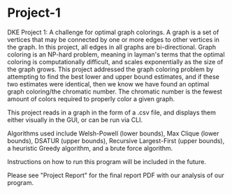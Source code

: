 # Project-1
DKE Project 1: A challenge for optimal graph colorings. A graph is a set of vertices that may be connected by one or more edges to other vertices in the graph. In this project, all edges in all graphs are bi-directional.
Graph coloring is an NP-hard problem, meaning in layman's terms that the optimal coloring is computationally difficult, and scales exponentially as the size of the graph grows. 
This project addressed the graph coloring problem by attempting to find the best lower and upper bound estimates, and if these two estimates were identical, then we know we have found an optimal graph coloring/the chromatic number. The chromatic number is the fewest amount of colors required to properly color a given graph. 

This project reads in a graph in the form of a .csv file, and displays them either visually in the GUI, or can be run via CLI.

Algorithms used include Welsh-Powell (lower bounds), Max Clique (lower bounds), DSATUR (upper bounds), Recursive Largest-First (upper bounds), a heuristic Greedy algorithm, and a brute force algorithm. 

Instructions on how to run this program will be included in the future. 

Please see "Project Report" for the final report PDF with our analysis of our program.
